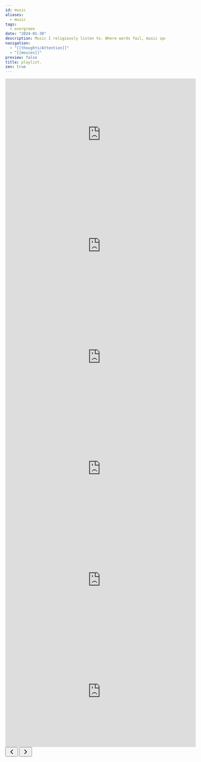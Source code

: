 ```yaml
---
id: music
aliases:
  - music
tags:
  - evergreen
date: "2024-01-30"
description: Music I religiously listen to. Where words fail, music speaks.
navigation:
  - "[[thoughts/Attention]]"
  - "[[movies]]"
preview: false
title: playlist.
zen: true
---
```


<div class="playlists">

<iframe class="external-embed" width="600px" height="350px" src="https://www.youtube-nocookie.com/embed/videoseries?si=jpzRtz7hNXTI0VrH&amp;list=PLsRPzRsbp3lCxe4gXH4S4Zf38X_45Oj6N" title="YouTube video player" frameborder="0" allow="accelerometer; autoplay; clipboard-write; encrypted-media; gyroscope; picture-in-picture; web-share" allowfullscreen></iframe>

<iframe class="external-embed" width="600px" height="350px" src="https://www.youtube-nocookie.com/embed/9Stt4wq3KCE?si=1Fz6k73Emn1IWfCa" title="YouTube video player" frameborder="0" allow="accelerometer; autoplay; clipboard-write; encrypted-media; gyroscope; picture-in-picture; web-share" allowfullscreen></iframe>

<iframe class="external-embed" width="600px" height="350px" src="https://www.youtube-nocookie.com/embed/hvO0PrMBH9I?si=hGDtWw9xaboG30xg" title="YouTube video player" frameborder="0" allow="accelerometer; autoplay; clipboard-write; encrypted-media; gyroscope; picture-in-picture; web-share" allowfullscreen></iframe>

<iframe class="external-embed" width="600px" height="350px"  src="https://www.youtube-nocookie.com/embed/videoseries?si=31ptUk1rsEjh5AgS&amp;list=PLsRPzRsbp3lCfTzcrMyKDYKYYhq66s5t9" title="YouTube video player" frameborder="0" allow="accelerometer; autoplay; clipboard-write; encrypted-media; gyroscope; picture-in-picture; web-share" allowfullscreen></iframe>

<iframe class="external-embed" width="600px" height="350px" allow="autoplay *; encrypted-media *; fullscreen *; clipboard-write" frameborder="0" sandbox="allow-forms allow-popups allow-same-origin allow-scripts allow-storage-access-by-user-activation allow-top-navigation-by-user-activation" src="https://embed.music.apple.com/us/playlist/euphoric/pl.u-9N9L2Gbu1Mbj8lA"></iframe>

<iframe width="600px" height="350px" src="https://www.youtube-nocookie.com/embed/6MAzUT1YhWE?si=DJs9u1vvLO7T0XKY" title="YouTube video player" frameborder="0" allow="accelerometer; autoplay; clipboard-write; encrypted-media; gyroscope; picture-in-picture; web-share" referrerpolicy="strict-origin-when-cross-origin" allowfullscreen></iframe>

</div>

<div class="nav-playlist">
  <button class="previous">
    <svg
      xmlns="http://www.w3.org/2000/svg"
      width="24"
      height="24"
      viewBox="0 0 24 24"
      fill="none"
      stroke="currentColor"
      stroke-width="2"
      stroke-linecap="round"
      stroke-linejoin="round"
      style="transform: rotate(90deg)"
    >
      <polyline points="6 9 12 15 18 9"></polyline>
    </svg>
  </button>
  <button class="next">
    <svg
      xmlns="http://www.w3.org/2000/svg"
      width="24"
      height="24"
      viewBox="0 0 24 24"
      fill="none"
      stroke="currentColor"
      stroke-width="2"
      stroke-linecap="round"
      stroke-linejoin="round"
      style="transform: rotate(-90deg)"
    >
      <polyline points="6 9 12 15 18 9"></polyline>
    </svg>
  </button>
</div>
